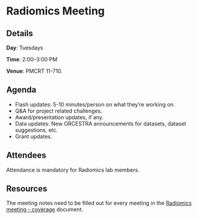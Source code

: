 # Radiomics Meeting

## Details

**Day**: Tuesdays

**Time**: 2:00–3:00 PM

**Venue**: PMCRT 11-710.

<!-- ## Time and Room

Radiomics meeting happens every 2 weeks on Tuesday, 2:00 - 3:00pm at PMCRT 11-710. -->

## Agenda

* Flash updates: 5-10 minutes/person on what they’re working on.
* Q&A for project related challenges.
* Award/presentation updates, if any.
* Data updates: New ORCESTRA announcements for datasets, dataset suggestions, etc.
* Grant updates.

## Attendees

Attendance is mandatory for Radiomics lab members.

## Resources

The meeting notes need to be filled out for every meeting in the [Radiomics meeting - coverage](https://docs.google.com/document/d/1zlbdjlhEnUrWQExUBrYL56z_FiCE_Dd6nHSAHpGnk5o/edit?usp=sharing) document.

